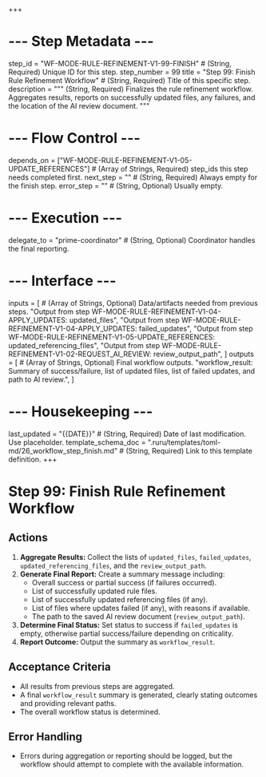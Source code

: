 +++
# --- Step Metadata ---
step_id = "WF-MODE-RULE-REFINEMENT-V1-99-FINISH" # (String, Required) Unique ID for this step.
step_number = 99
title = "Step 99: Finish Rule Refinement Workflow" # (String, Required) Title of this specific step.
description = """
(String, Required) Finalizes the rule refinement workflow. Aggregates results,
reports on successfully updated files, any failures, and the location of the AI review document.
"""

# --- Flow Control ---
depends_on = ["WF-MODE-RULE-REFINEMENT-V1-05-UPDATE_REFERENCES"] # (Array of Strings, Required) step_ids this step needs completed first.
next_step = "" # (String, Required) Always empty for the finish step.
error_step = "" # (String, Optional) Usually empty.

# --- Execution ---
delegate_to = "prime-coordinator" # (String, Optional) Coordinator handles the final reporting.

# --- Interface ---
inputs = [ # (Array of Strings, Optional) Data/artifacts needed from previous steps.
    "Output from step WF-MODE-RULE-REFINEMENT-V1-04-APPLY_UPDATES: updated_files",
    "Output from step WF-MODE-RULE-REFINEMENT-V1-04-APPLY_UPDATES: failed_updates",
    "Output from step WF-MODE-RULE-REFINEMENT-V1-05-UPDATE_REFERENCES: updated_referencing_files",
    "Output from step WF-MODE-RULE-REFINEMENT-V1-02-REQUEST_AI_REVIEW: review_output_path",
]
outputs = [ # (Array of Strings, Optional) Final workflow outputs.
    "workflow_result: Summary of success/failure, list of updated files, list of failed updates, and path to AI review.",
]

# --- Housekeeping ---
last_updated = "{{DATE}}" # (String, Required) Date of last modification. Use placeholder.
template_schema_doc = ".ruru/templates/toml-md/26_workflow_step_finish.md" # (String, Required) Link to this template definition.
+++

# Step 99: Finish Rule Refinement Workflow

## Actions

1.  **Aggregate Results:** Collect the lists of `updated_files`, `failed_updates`, `updated_referencing_files`, and the `review_output_path`.
2.  **Generate Final Report:** Create a summary message including:
    *   Overall success or partial success (if failures occurred).
    *   List of successfully updated rule files.
    *   List of successfully updated referencing files (if any).
    *   List of files where updates failed (if any), with reasons if available.
    *   The path to the saved AI review document (`review_output_path`).
3.  **Determine Final Status:** Set status to success if `failed_updates` is empty, otherwise partial success/failure depending on criticality.
4.  **Report Outcome:** Output the summary as `workflow_result`.

## Acceptance Criteria

*   All results from previous steps are aggregated.
*   A final `workflow_result` summary is generated, clearly stating outcomes and providing relevant paths.
*   The overall workflow status is determined.

## Error Handling

*   Errors during aggregation or reporting should be logged, but the workflow should attempt to complete with the available information.
